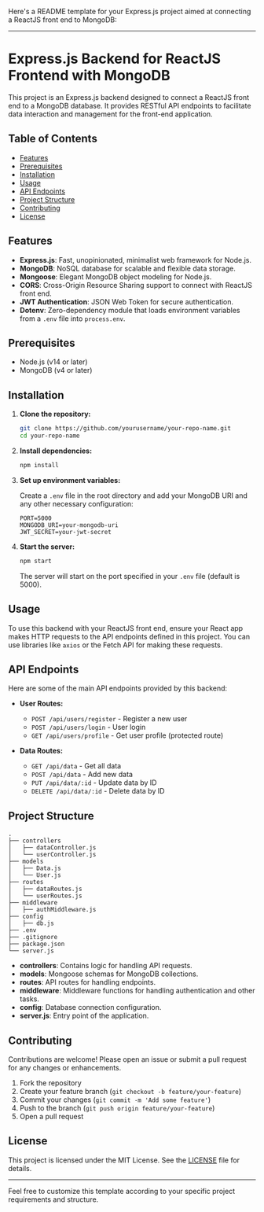 Here's a README template for your Express.js project aimed at connecting a ReactJS front end to MongoDB:

---

# Express.js Backend for ReactJS Frontend with MongoDB

This project is an Express.js backend designed to connect a ReactJS front end to a MongoDB database. It provides RESTful API endpoints to facilitate data interaction and management for the front-end application.

## Table of Contents

- [Features](#features)
- [Prerequisites](#prerequisites)
- [Installation](#installation)
- [Usage](#usage)
- [API Endpoints](#api-endpoints)
- [Project Structure](#project-structure)
- [Contributing](#contributing)
- [License](#license)

## Features

- **Express.js**: Fast, unopinionated, minimalist web framework for Node.js.
- **MongoDB**: NoSQL database for scalable and flexible data storage.
- **Mongoose**: Elegant MongoDB object modeling for Node.js.
- **CORS**: Cross-Origin Resource Sharing support to connect with ReactJS front end.
- **JWT Authentication**: JSON Web Token for secure authentication.
- **Dotenv**: Zero-dependency module that loads environment variables from a `.env` file into `process.env`.

## Prerequisites

- Node.js (v14 or later)
- MongoDB (v4 or later)

## Installation

1. **Clone the repository:**

    ```sh
    git clone https://github.com/yourusername/your-repo-name.git
    cd your-repo-name
    ```

2. **Install dependencies:**

    ```sh
    npm install
    ```

3. **Set up environment variables:**

    Create a `.env` file in the root directory and add your MongoDB URI and any other necessary configuration:

    ```env
    PORT=5000
    MONGODB_URI=your-mongodb-uri
    JWT_SECRET=your-jwt-secret
    ```

4. **Start the server:**

    ```sh
    npm start
    ```

    The server will start on the port specified in your `.env` file (default is 5000).

## Usage

To use this backend with your ReactJS front end, ensure your React app makes HTTP requests to the API endpoints defined in this project. You can use libraries like `axios` or the Fetch API for making these requests.

## API Endpoints

Here are some of the main API endpoints provided by this backend:

- **User Routes:**

    - `POST /api/users/register` - Register a new user
    - `POST /api/users/login` - User login
    - `GET /api/users/profile` - Get user profile (protected route)

- **Data Routes:**

    - `GET /api/data` - Get all data
    - `POST /api/data` - Add new data
    - `PUT /api/data/:id` - Update data by ID
    - `DELETE /api/data/:id` - Delete data by ID

## Project Structure

```plaintext
.
├── controllers
│   ├── dataController.js
│   └── userController.js
├── models
│   ├── Data.js
│   └── User.js
├── routes
│   ├── dataRoutes.js
│   └── userRoutes.js
├── middleware
│   ├── authMiddleware.js
├── config
│   ├── db.js
├── .env
├── .gitignore
├── package.json
└── server.js
```

- **controllers**: Contains logic for handling API requests.
- **models**: Mongoose schemas for MongoDB collections.
- **routes**: API routes for handling endpoints.
- **middleware**: Middleware functions for handling authentication and other tasks.
- **config**: Database connection configuration.
- **server.js**: Entry point of the application.

## Contributing

Contributions are welcome! Please open an issue or submit a pull request for any changes or enhancements.

1. Fork the repository
2. Create your feature branch (`git checkout -b feature/your-feature`)
3. Commit your changes (`git commit -m 'Add some feature'`)
4. Push to the branch (`git push origin feature/your-feature`)
5. Open a pull request

## License

This project is licensed under the MIT License. See the [LICENSE](LICENSE) file for details.

---

Feel free to customize this template according to your specific project requirements and structure.
